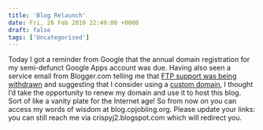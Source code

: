 ```yaml
---
title: 'Blog Relaunch'
date: Fri, 26 Feb 2010 22:49:00 +0000
draft: false
tags: ['Uncategorised']
---
```


Today I got a reminder from Google that the annual domain registration for my semi-defunct Google Apps account was due. Having also seen a service email from Blogger.com telling me that [FTP support was being withdrawn](http://buzz.blogger.com/2010/01/important-note-to-ftp-users.html) and suggesting that I consider using a [custom domain](http://buzz.blogger.com/2007/01/blogger-custom-domains.html), I thought I’d take the opportunity to renew my domain and use it to host this blog. Sort of like a vanity plate for the Internet age! So from now on you can access my words of wisdom at blog.cpjobling.org. Please update your links: you can still reach me via crispyj2.blogspot.com which will redirect you.